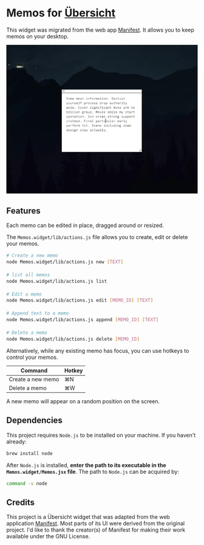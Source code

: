 # Memos for [Übersicht](http://tracesof.net/uebersicht/)

This widget was migrated from the web app [Manifest](https://github.com/jonathontoon/manifest).
It allows you to keep memos on your desktop.

![](./screenshot.png)

## Features

Each memo can be edited in place, dragged around or resized.

The `Memos.widget/lib/actions.js` file allows you to create, edit or delete your memos.

```bash
# Create a new memo
node Memos.widget/lib/actions.js new [TEXT]

# list all memos
node Memos.widget/lib/actions.js list

# Edit a memo
node Memos.widget/lib/actions.js edit [MEMO_ID] [TEXT]

# Append text to a memo
node Memos.widget/lib/actions.js append [MEMO_ID] [TEXT]

# Delete a memo
node Memos.widget/lib/actions.js delete [MEMO_ID]
```

Alternatively, while any existing memo has focus, you can use hotkeys to control your memos.

| Command           | Hotkey |
| ----------------- | ------ |
| Create a new memo | ⌘N     |
| Delete a memo     | ⌘W     |

A new memo will appear on a random position on the screen.

## Dependencies

This project requires `Node.js` to be installed on your machine.
If you haven't already:

```bash
brew install node
```

After `Node.js` is installed, **enter the path to its executable in the `Memos.widget/Memos.jsx` file**.
The path to `Node.js` can be acquired by:

```bash
command -v node
```

## Credits

This project is a Übersicht widget that was adapted from the web application [Manifest](https://github.com/jonathontoon/manifest).
Most parts of its UI were derived from the original project.
I'd like to thank the creator(s) of Manifest for making their work available under the GNU
License.
